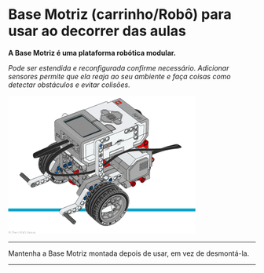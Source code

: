 # Base Motriz (carrinho/Robô) para usar ao decorrer das aulas

**A Base Motriz é uma plataforma robótica modular.** 

_Pode ser estendida e reconfigurada confirme necessário. Adicionar sensores permite que ela reaja ao seu ambiente e faça coisas como detectar obstáculos e evitar colisões._

![Base do carrinho](images/base-driving.png)

----

Mantenha a Base Motriz montada depois de usar, em vez de desmontá-la.

---